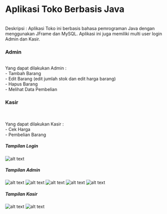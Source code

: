 <h1>Aplikasi Toko Berbasis Java</h1>
</br>
Deskripsi : Aplikasi Toko ini berbasis bahasa pemrograman Java dengan menggunakan JFrame dan MySQL. Aplikasi ini juga memiliki multi user login Admin dan Kasir.</br>

<h3>Admin</h3>
</br>
Yang dapat dilakukan Admin :</br>
- Tambah Barang </br>
- Edit Barang (edit jumlah stok dan edit harga barang) </br>
- Hapus Barang </br>
- Melihat Data Pembelian </br>

<h3>Kasir</h3>
</br>
</br>
Yang dapat dilakukan Kasir :</br>
- Cek Harga </br>
- Pembelian Barang </br>

<h5>Tampilan Login</h5>

![alt text](https://github.com/raufendro-dev/Toko-CRUD/blob/master/gambar/1.png)

<h5>Tampilan Admin</h5>

![alt text](https://github.com/raufendro-dev/Toko-CRUD/blob/master/gambar/2.png)
![alt text](https://github.com/raufendro-dev/Toko-CRUD/blob/master/gambar/3.png)
![alt text](https://github.com/raufendro-dev/Toko-CRUD/blob/master/gambar/4.png)
![alt text](https://github.com/raufendro-dev/Toko-CRUD/blob/master/gambar/5.png)
![alt text](https://github.com/raufendro-dev/Toko-CRUD/blob/master/gambar/6.png)

<h5>Tampilan Kasir</h5>

![alt text](https://github.com/raufendro-dev/Toko-CRUD/blob/master/gambar/7.png)
![alt text](https://github.com/raufendro-dev/Toko-CRUD/blob/master/gambar/8.png)

